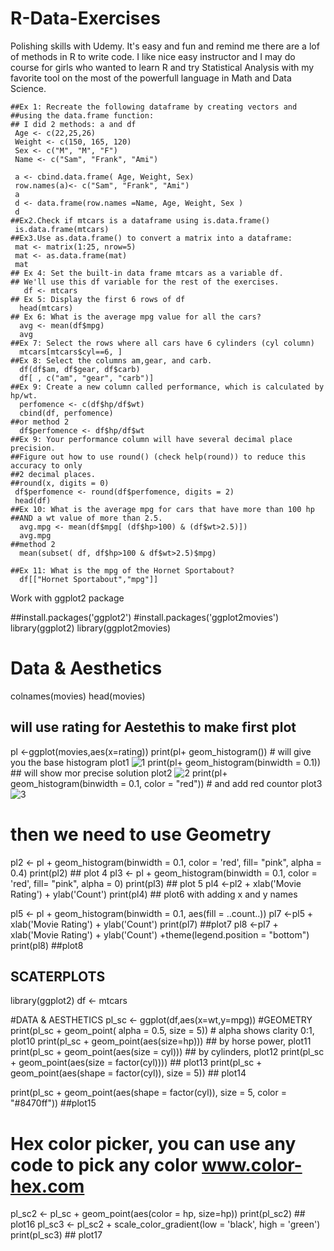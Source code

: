 #   R-Data-Exercises
   Polishing skills with Udemy. It's easy and fun and remind me there are a lof of methods in R to write code. 
   I like nice easy instructor and I may do course for girls who wanted to learn R  and try Statistical 
   Analysis with my favorite tool on the most of the powerfull language in Math and Data Science.
    
    ##Ex 1: Recreate the following dataframe by creating vectors and 
    ##using the data.frame function:
    ## I did 2 methods: a and df
     Age <- c(22,25,26)
     Weight <- c(150, 165, 120)
     Sex <- c("M", "M", "F")
     Name <- c("Sam", "Frank", "Ami")

     a <- cbind.data.frame( Age, Weight, Sex)
     row.names(a)<- c("Sam", "Frank", "Ami")
     a
     d <- data.frame(row.names =Name, Age, Weight, Sex )
     d
    ##Ex2.Check if mtcars is a dataframe using is.data.frame()
     is.data.frame(mtcars)
    ##Ex3.Use as.data.frame() to convert a matrix into a dataframe:
     mat <- matrix(1:25, nrow=5)
     mat <- as.data.frame(mat)
     mat
    ## Ex 4: Set the built-in data frame mtcars as a variable df. 
    ## We'll use this df variable for the rest of the exercises.
       df <- mtcars
    ## Ex 5: Display the first 6 rows of df
      head(mtcars)
    ## Ex 6: What is the average mpg value for all the cars?
      avg <- mean(df$mpg)
      avg
    ##Ex 7: Select the rows where all cars have 6 cylinders (cyl column)
      mtcars[mtcars$cyl==6, ]
    ##Ex 8: Select the columns am,gear, and carb.
      df(df$am, df$gear, df$carb)
      df[ , c("am", "gear", "carb")]
    ##Ex 9: Create a new column called performance, which is calculated by hp/wt.
      perfomence <- c(df$hp/df$wt)
      cbind(df, perfomence) 
    ##or method 2 
      df$perfomence <- df$hp/df$wt
    ##Ex 9: Your performance column will have several decimal place precision.
    ##Figure out how to use round() (check help(round)) to reduce this accuracy to only 
    ##2 decimal places.
    ##round(x, digits = 0)
     df$perfomence <- round(df$perfomence, digits = 2)
     head(df)
    ##Ex 10: What is the average mpg for cars that have more than 100 hp 
    ##AND a wt value of more than 2.5.
      avg.mpg <- mean(df$mpg[ (df$hp>100) & (df$wt>2.5)])
      avg.mpg
    ##method 2
      mean(subset( df, df$hp>100 & df$wt>2.5)$mpg)

    ##Ex 11: What is the mpg of the Hornet Sportabout?
      df[["Hornet Sportabout","mpg"]] 
      
Work with ggplot2 package

##install.packages('ggplot2')
#install.packages('ggplot2movies')
library(ggplot2)
library(ggplot2movies)

# Data & Aesthetics
colnames(movies)
head(movies)
## will use rating for Aestethis to make first plot
 pl <-ggplot(movies,aes(x=rating))
 print(pl+ geom_histogram())  # will give you the base histogram plot1
 ![1](https://cloud.githubusercontent.com/assets/16123495/21574788/6c7329a0-ceae-11e6-8e63-03fd706dd534.png)
 print(pl+ geom_histogram(binwidth = 0.1)) ## will show mor precise solution plot2
 ![2](https://cloud.githubusercontent.com/assets/16123495/21574790/73dff024-ceae-11e6-9f65-1126d01cc7c6.png)
 print(pl+ geom_histogram(binwidth = 0.1, color = "red")) # and add red countor plot3
 ![3](https://cloud.githubusercontent.com/assets/16123495/21574791/73e22f2e-ceae-11e6-8c86-4fe7fad24d82.png)
# then we need to use Geometry
pl2 <- pl + geom_histogram(binwidth = 0.1, color = 'red', fill= "pink", alpha = 0.4)
print(pl2) ## plot 4
pl3 <- pl + geom_histogram(binwidth = 0.1, color = 'red', fill= "pink", alpha = 0)
print(pl3) ## plot 5
pl4 <-pl2 + xlab('Movie Rating') + ylab('Count')
print(pl4) ## plot6 with adding x and y names


pl5 <- pl + geom_histogram(binwidth = 0.1, aes(fill = ..count..))
pl7 <-pl5 + xlab('Movie Rating') + ylab('Count') 
print(pl7) ##plot7
pl8 <-pl7 + xlab('Movie Rating') + ylab('Count') +theme(legend.position = "bottom")
print(pl8) ##plot8


## SCATERPLOTS
library(ggplot2)
df <- mtcars

#DATA & AESTHETICS
pl_sc <- ggplot(df,aes(x=wt,y=mpg))
#GEOMETRY
print(pl_sc + geom_point( alpha = 0.5, size = 5))    # alpha shows clarity 0:1, plot10
print(pl_sc + geom_point(aes(size=hp)))    ## by horse power, plot11
print(pl_sc + geom_point(aes(size = cyl)))  ## by cylinders, plot12
print(pl_sc + geom_point(aes(size = factor(cyl))))  ## plot13
print(pl_sc + geom_point(aes(shape = factor(cyl)), size = 5))  ## plot14

print(pl_sc + geom_point(aes(shape = factor(cyl)), size = 5, color = "#8470ff")) ##plot15
      
# Hex color picker, you can use any code to pick any color www.color-hex.com

pl_sc2 <- pl_sc + geom_point(aes(color = hp, size=hp))
print(pl_sc2)  ## plot16
pl_sc3 <-  pl_sc2 + scale_color_gradient(low = 'black', high = 'green')
print(pl_sc3) ## plot17

